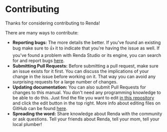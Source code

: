 # Contributing

Thanks for considering contributing to Renda!

There are many ways to contribute:

- **Reporting bugs:** The more details the better. If you've found an existing bug make sure to 👍 it to indicate that
  you're having the issue as well. If you've found a problem with Renda Studio or its engine, you can search for and
  report bugs [here](https://github.com/rendajs/Renda/issues).
- **Submitting Pull Requests:** Before submitting a pull request, make sure an issue exists for it first. You can
  discuss the implications of your change in the issue before working on it. That way you can avoid any surprising
  requests for a large number of changes.
- **Updating documentation:** You can also submit Pull Requests for changes to this manual. You don't need any
  programming knowledge to be able to do this. Just find the file you want to edit
  [in this repository](https://github.com/rendajs/manual) and click the edit button in the top right. More info about
  editing files on GitHub can be found
  [here](https://docs.github.com/en/repositories/working-with-files/managing-files/editing-files).
- **Spreading the word:** Share knowledge about Renda with the community or ask questions. Tell your friends about
  Renda, tell your mom, tell your local plumber!
